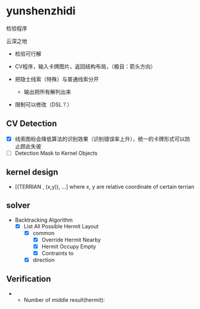 # yunshenzhidi
检验程序

云深之地

- 检验可行解
- CV程序，输入卡牌图片，返回结构布局，（极目：箭头方向）



- 把隐士线索（特殊）与普通线索分开
  - 输出把所有解列出来
- 限制可以修改（DSL？）

## CV Detection
- [x] 线索图标会降低算法的识别效果（识别错误率上升），统一的卡牌形式可以防止顾此失彼
- [ ] Detection Mask to Kernel Objects

## kernel design
- [(TERRIAN , (x,y)), ...] where x, y are relative coordinate of certain terrian

## solver
- Backtracking Algorithm
  - [x] List All Possible Hermit Layout
    - [x] common
      - [x] Override Hermit Nearby
      - [x] Hermit Occupy Empty 
      - [x] Contraints to 
    - [x] direction

## Verification
- 
  - Number of middle result(hermit):
